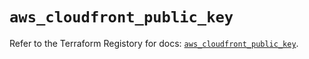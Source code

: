 # `aws_cloudfront_public_key`

Refer to the Terraform Registory for docs: [`aws_cloudfront_public_key`](https://www.terraform.io/docs/providers/aws/r/cloudfront_public_key).
